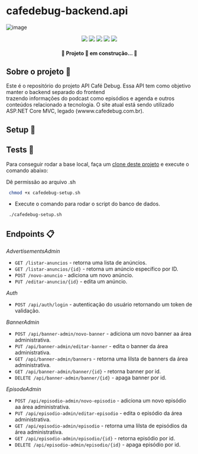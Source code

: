 # cafedebug-backend.api

![image](https://user-images.githubusercontent.com/11943572/234849730-c6b41618-6c13-4a87-9b5e-5b9d16ba4474.png)


<p align="center">
  <img src="https://img.shields.io/badge/Framework-dotnet-blue"/> 
  <img src="https://img.shields.io/badge/Framework%20version-dotnet%206-blue"/>
  <img src="https://img.shields.io/badge/Language-C%23-blue"/> 
  <img src="https://img.shields.io/badge/Status-development-green"/>  
   <img src=" https://img.shields.io/badge/Status-development-green"/>  
</p>

 <h4 align="center"> 
	🚧  Projeto 🚀 em construção...  🚧
 </h4>

 ## Sobre o projeto 📑
 
 Este é o repositório do projeto API Café Debug. Essa API tem como objetivo manter o backend separado do frontend<br/>
 trazendo informações do podcast como episódios e agenda e outros conteúdos relacionado a tecnologia. O site atual está
 sendo utilizado ASP.NET Core MVC, legado (wwww.cafedebug.com.br).


## Setup 🔧

## Tests 🧪
Para conseguir rodar a base local, faça um [clone deste projeto](https://github.com/JessicaNathany/debug-automation) e execute o comando abaixo:

Dê permissão ao arquivo .sh

```bash
 chmod +x cafedebug-setup.sh
```
- Execute o comando para rodar o script do banco de dados.

```bash
 ./cafedebug-setup.sh
```

## Endpoints :clipboard: <br/>

*AdvertisementsAdmin*
- `GET /listar-anuncios` - retorna uma lista de anúncios.
- `GET /listar-anuncios/{id}` - retorna um anúncio específico por ID.
- `POST /novo-anuncio` - adiciona um novo anúncio.
- `PUT /editar-anuncio/{id}` - edita um anúncio.

*Auth*
- `POST /api/auth/login` - autenticação do usuário retornando um token de validação.

*BannerAdmin*
- `POST /api/banner-admin/novo-banner` - adiciona um novo banner aa área administrativa.
- `PUT /api/banner-admin/editar-banner` -  edita o banner da área administrativa.
- `GET /api/banner-admin/banners`  - retorna uma lilsta de banners da área administrativa.
- `GET /api/banner-admin/banner/{id}`  - retorna banner por id.
- `DELETE /api/banner-admin/banner/{id}` - apaga banner por id.

*EpisodeAdmin*
- `POST /api/episodio-admin/novo-episodio` - adiciona um novo episódio aa área administrativa.
- `PUT /api/episodio-admin/editar-episodio` -  edita o episódio da área administrativa.
- `GET /api/episodio-admin/episodio`  - retorna uma lilsta de episódios da área administrativa.
- `GET /api/episodio-admin/episodio/{id}`  - retorna episódio por id.
- `DELETE /api/episodio-admin/episodio/{id}` - apaga episódio por id.






